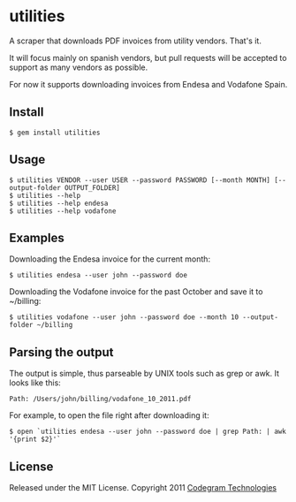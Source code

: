 # utilities

A scraper that downloads PDF invoices from utility vendors. That's it.

It will focus mainly on spanish vendors, but pull requests will be accepted
to support as many vendors as possible.

For now it supports downloading invoices from Endesa and Vodafone Spain.

## Install

    $ gem install utilities

## Usage

    $ utilities VENDOR --user USER --password PASSWORD [--month MONTH] [--output-folder OUTPUT_FOLDER]
    $ utilities --help
    $ utilities --help endesa
    $ utilities --help vodafone

## Examples

Downloading the Endesa invoice for the current month:

    $ utilities endesa --user john --password doe

Downloading the Vodafone invoice for the past October and save it to ~/billing:

    $ utilities vodafone --user john --password doe --month 10 --output-folder ~/billing

## Parsing the output

The output is simple, thus parseable by UNIX tools such as grep or awk. It
looks like this:

    Path: /Users/john/billing/vodafone_10_2011.pdf

For example, to open the file right after downloading it:

    $ open `utilities endesa --user john --password doe | grep Path: | awk '{print $2}'`

## License

Released under the MIT License.
Copyright 2011 [Codegram Technologies](http://codegram.com)
